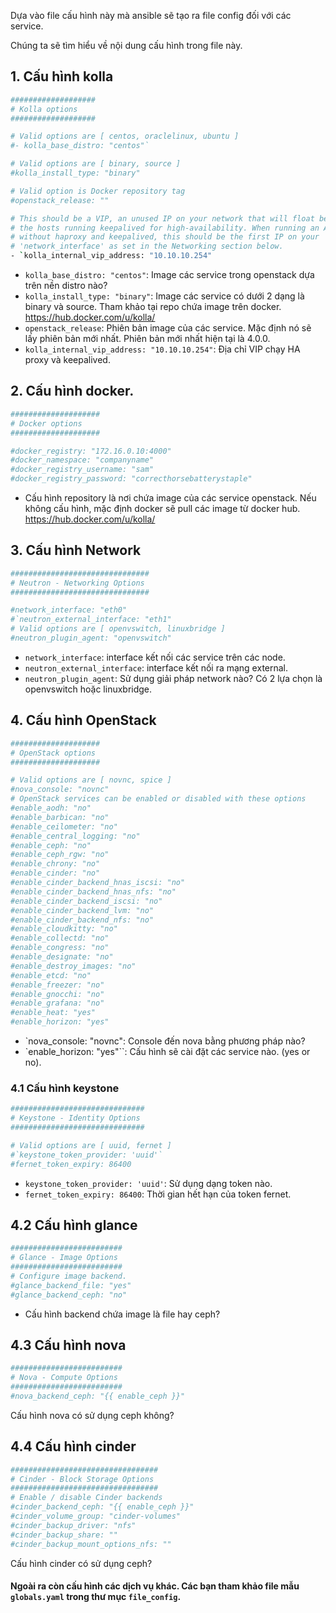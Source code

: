 Dựa vào file cấu hình này mà ansible sẽ tạo ra file config đối với các service.

Chúng ta sẽ tìm hiểu về nội dung cấu hình trong file này.


## 1. Cấu hình kolla
```sh
###################
# Kolla options
###################

# Valid options are [ centos, oraclelinux, ubuntu ]
#- kolla_base_distro: "centos"`

# Valid options are [ binary, source ]
#kolla_install_type: "binary"

# Valid option is Docker repository tag
#openstack_release: ""

# This should be a VIP, an unused IP on your network that will float between
# the hosts running keepalived for high-availability. When running an All-In-One
# without haproxy and keepalived, this should be the first IP on your
# 'network_interface' as set in the Networking section below.
- `kolla_internal_vip_address: "10.10.10.254"
```

- `kolla_base_distro: "centos"`: Image các service trong openstack dựa trên nền distro nào?
- `kolla_install_type: "binary"`: Image các service có dưới 2 dạng là binary và source. Tham khảo tại repo chứa image trên docker. https://hub.docker.com/u/kolla/
- `openstack_release`: Phiên bản image của các service. Mặc định nó sẽ lấy phiên bản mới nhất. Phiên bản mới nhất hiện tại là 4.0.0.
- `kolla_internal_vip_address: "10.10.10.254"`: Địa chỉ VIP chạy HA proxy và keepalived.

## 2. Cấu hình docker.

```sh
####################
# Docker options
####################

#docker_registry: "172.16.0.10:4000"
#docker_namespace: "companyname"
#docker_registry_username: "sam"
#docker_registry_password: "correcthorsebatterystaple"
```

- Cấu hình repository là nơi chứa image của các service openstack. Nếu không cấu hình, mặc định docker sẽ pull các image từ docker hub. https://hub.docker.com/u/kolla/

## 3. Cấu hình Network
```sh
###############################
# Neutron - Networking Options
###############################

#network_interface: "eth0"
#`neutron_external_interface: "eth1"
# Valid options are [ openvswitch, linuxbridge ]
#neutron_plugin_agent: "openvswitch"
```

- `network_interface`: interface kết nối các service trên các node.
- `neutron_external_interface`: interface kết nối ra mạng external.
- `neutron_plugin_agent`: Sử dụng giải pháp network nào? Có 2 lựa chọn là openvswitch hoặc linuxbridge.

## 4. Cấu hình OpenStack
```sh
####################
# OpenStack options
####################

# Valid options are [ novnc, spice ]
#nova_console: "novnc"
# OpenStack services can be enabled or disabled with these options
#enable_aodh: "no"
#enable_barbican: "no"
#enable_ceilometer: "no"
#enable_central_logging: "no"
#enable_ceph: "no"
#enable_ceph_rgw: "no"
#enable_chrony: "no"
#enable_cinder: "no"
#enable_cinder_backend_hnas_iscsi: "no"
#enable_cinder_backend_hnas_nfs: "no"
#enable_cinder_backend_iscsi: "no"
#enable_cinder_backend_lvm: "no"
#enable_cinder_backend_nfs: "no"
#enable_cloudkitty: "no"
#enable_collectd: "no"
#enable_congress: "no"
#enable_designate: "no"
#enable_destroy_images: "no"
#enable_etcd: "no"
#enable_freezer: "no"
#enable_gnocchi: "no"
#enable_grafana: "no"
#enable_heat: "yes"
#enable_horizon: "yes"
```

- `nova_console: "novnc": Console đến nova bằng phương pháp nào?
- `enable_horizon: "yes"``: Cấu hình sẽ cài đặt các service nào. (yes or no).

### 4.1 Cấu hình keystone
```sh
##############################
# Keystone - Identity Options
##############################

# Valid options are [ uuid, fernet ]
#`keystone_token_provider: 'uuid'`
#fernet_token_expiry: 86400
```

- `keystone_token_provider: 'uuid'`: Sử dụng dạng token nào.
- `fernet_token_expiry: 86400`: Thời gian hết hạn của token fernet.

## 4.2 Cấu hình glance
```sh
#########################
# Glance - Image Options
#########################
# Configure image backend.
#glance_backend_file: "yes"
#glance_backend_ceph: "no"
```

- Cấu hình backend chứa image là file hay ceph?

## 4.3 Cấu hình nova

```sh
#########################
# Nova - Compute Options
#########################
#nova_backend_ceph: "{{ enable_ceph }}"
```

Cấu hình nova có sử dụng ceph không?

## 4.4 Cấu hình cinder
```sh
#################################
# Cinder - Block Storage Options
#################################
# Enable / disable Cinder backends
#cinder_backend_ceph: "{{ enable_ceph }}"
#cinder_volume_group: "cinder-volumes"
#cinder_backup_driver: "nfs"
#cinder_backup_share: ""
#cinder_backup_mount_options_nfs: ""
```

Cấu hình cinder có sử dụng ceph?

#### Ngoài ra còn cấu hình các dịch vụ khác. Các bạn tham khảo file mẫu `globals.yaml` trong thư mục `file_config`.
